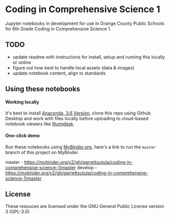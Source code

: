 # Coding in Comprehensive Science 1
Jupyter notebooks in development for use in Orange County Public Schools for 6th Grade Coding in Comprehensive Science 1.

## TODO
- update readme with instructions for install, setup and running this locally or online
- figure out how best to handle local assets (data & images)
- update notebook content, align to standards

## Using these notebooks

#### Working locally
It's best to install [Anaconda, 3.6 Version](https://www.anaconda.com/download/), clone this repo using Github Desktop and work with files locally before uploading to cloud-based notebook viewers like [Illumidesk](https://www.illumidesk.com/).

#### One-click demo
Run these notebooks using [MyBinder.org](https://mybinder.org), here's a link to run the `master` branch of this project on MyBinder.

master - https://mybinder.org/v2/gh/garrettsutula/coding-in-comprehensive-science-1/master
develop - https://mybinder.org/v2/gh/garrettsutula/coding-in-comprehensive-science-1/master

## License

These resouces are licensed under the GNU General Public License version 3 (GPL-3.0)